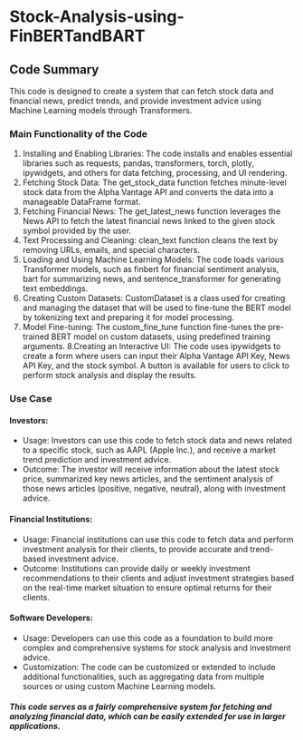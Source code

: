 # Stock-Analysis-using-FinBERTandBART

## Code Summary
This code is designed to create a system that can fetch stock data and financial news, predict trends, and provide investment advice using Machine Learning models through Transformers.

### Main Functionality of the Code

1. Installing and Enabling Libraries:
  The code installs and enables essential libraries such as requests, pandas, transformers, torch, plotly, ipywidgets, and others for data fetching, processing, and UI rendering.
2. Fetching Stock Data:
  The get_stock_data function fetches minute-level stock data from the Alpha Vantage API and converts the data into a manageable DataFrame format.
3. Fetching Financial News:
  The get_latest_news function leverages the News API to fetch the latest financial news linked to the given stock symbol provided by the user.
4. Text Processing and Cleaning:
  clean_text function cleans the text by removing URLs, emails, and special characters.
5. Loading and Using Machine Learning Models:
  The code loads various Transformer models, such as finbert for financial sentiment analysis, bart for summarizing news, and sentence_transformer for generating text embeddings.
6. Creating Custom Datasets:
  CustomDataset is a class used for creating and managing the dataset that will be used to fine-tune the BERT model by tokenizing text and preparing it for model processing.
7. Model Fine-tuning:
  The custom_fine_tune function fine-tunes the pre-trained BERT model on custom datasets, using predefined training arguments.
8.Creating an Interactive UI:
  The code uses ipywidgets to create a form where users can input their Alpha Vantage API Key, News API Key, and the stock symbol.
A button is available for users to click to perform stock analysis and display the results.

### Use Case
#### Investors:
  - Usage: Investors can use this code to fetch stock data and news related to a specific stock, such as AAPL (Apple Inc.), and receive a market trend prediction and investment advice.
  - Outcome: The investor will receive information about the latest stock price, summarized key news articles, and the sentiment analysis of those news articles (positive, negative, neutral), along with investment advice.
#### Financial Institutions:
  - Usage: Financial institutions can use this code to fetch data and perform investment analysis for their clients, to provide accurate and trend-based investment advice.
  - Outcome: Institutions can provide daily or weekly investment recommendations to their clients and adjust investment strategies based on the real-time market situation to ensure optimal returns for their clients.
#### Software Developers:
  - Usage: Developers can use this code as a foundation to build more complex and comprehensive systems for stock analysis and investment advice.
  - Customization: The code can be customized or extended to include additional functionalities, such as aggregating data from multiple sources or using custom Machine Learning models.
##### This code serves as a fairly comprehensive system for fetching and analyzing financial data, which can be easily extended for use in larger applications.
